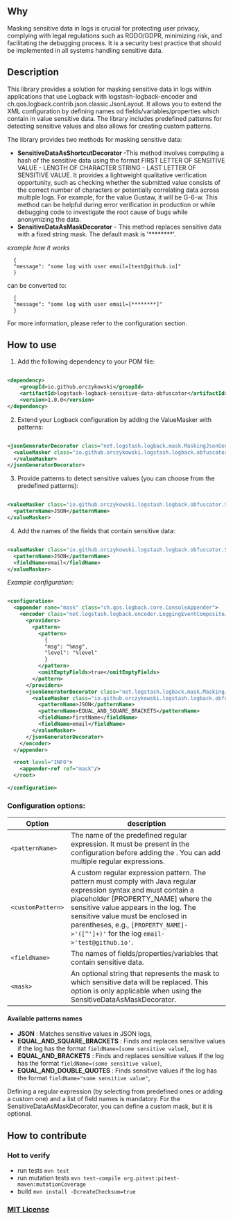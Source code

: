 ## Why

Masking sensitive data in logs is crucial for protecting user privacy, complying with legal regulations such as
RODO/GDPR, minimizing risk, and facilitating the debugging process. It is a security best practice that should be
implemented in all systems handling sensitive data.

## Description

This library provides a solution for masking sensitive data in logs within applications that use Logback with
logstash-logback-encoder and ch.qos.logback.contrib.json.classic.JsonLayout. It allows you to extend the XML
configuration by defining names od fields/variables/properties which contain in value sensitive data.
The library includes predefined patterns for detecting sensitive values and also allows for creating custom patterns.

The library provides two methods for masking sensitive data:

- **SensitiveDataAsShortcutDecorator** -This method involves computing a hash of the sensitive data using the format
  FIRST LETTER OF SENSITIVE VALUE - LENGTH OF CHARACTER STRING - LAST LETTER OF SENSITIVE VALUE. It provides a
  lightweight qualitative verification opportunity, such as checking whether the submitted value consists of the correct
  number of characters or potentially correlating data across multiple logs. For example, for the value Gustaw, it will
  be G-6-w. This method can be helpful during error verification in production or while debugging code to investigate
  the root cause of bugs while anonymizing the data.
- **SensitiveDataAsMaskDecorator** - This method replaces sensitive data with a fixed string mask. The default mask
  is '********'.

_example how it works_

```
  {
  "message": "some log with user email=[test@github.io]"
  }
```

can be converted to:

```
  {
  "message": "some log with user email=[********]"
  }
```

For more information, please refer to the configuration section.

## How to use

1. Add the following dependency to your POM file:

```xml

<dependency>
    <groupId>io.github.orczykowski</groupId>
    <artifactId>logstash-logback-sensitive-data-obfuscator</artifactId>
    <version>1.0.0</version>
</dependency>
```

2. Extend your Logback configuration by adding the ValueMasker with patterns:

```xml example

<jsonGeneratorDecorator class="net.logstash.logback.mask.MaskingJsonGeneratorDecorator">
  <valueMasker class="io.github.orczykowski.logstash.logback.obfuscator.SensitiveDataAsShortcutDecorator">
  </valueMasker>
</jsonGeneratorDecorator>
```

3. Provide patterns to detect sensitive values (you can choose from the predefined patterns):

```xml

<valueMasker class="io.github.orczykowski.logstash.logback.obfuscator.SensitiveDataAsShortcutDecorator">
  <patternName>JSON</patternName>
</valueMasker>
```

4. Add the names of the fields that contain sensitive data:

```xml

<valueMasker class="io.github.orczykowski.logstash.logback.obfuscator.SensitiveDataAsShortcutDecorator">
  <patternName>JSON</patternName>
  <fieldName>email</fieldName>
</valueMasker>
```

_Example configuration:_

```xml

<configuration>
  <appender name="mask" class="ch.qos.logback.core.ConsoleAppender">
    <encoder class="net.logstash.logback.encoder.LoggingEventCompositeJsonEncoder">
      <providers>
        <pattern>
          <pattern>
            {
            "msg": "%msg",
            "level": "%level"
            }
          </pattern>
          <omitEmptyFields>true</omitEmptyFields>
        </pattern>
      </providers>
      <jsonGeneratorDecorator class="net.logstash.logback.mask.MaskingJsonGeneratorDecorator">
        <valueMasker class="io.github.orczykowski.logstash.logback.obfuscator.SensitiveDataAsShortcutDecorator">
          <patternName>JSON</patternName>
          <patternName>EQUAL_AND_SQUARE_BRACKETS</patternName>
          <fieldName>firstName</fieldName>
          <fieldName>email</fieldName>
        </valueMasker>
      </jsonGeneratorDecorator>
    </encoder>
  </appender>

  <root level="INFO">
    <appender-ref ref="mask"/>
  </root>

</configuration>
```

### Configuration options:

| Option                | description                                                                                                                                                                                                                                                                                                                  |
|-----------------------|------------------------------------------------------------------------------------------------------------------------------------------------------------------------------------------------------------------------------------------------------------------------------------------------------------------------------|
| ```<patternName>```   | The name of the predefined regular expression. It must be present in the configuration before adding the <fieldName>. You can add multiple regular expressions.                                                                                                                                                              |
| ```<customPattern>``` | A custom regular expression pattern. The pattern must comply with Java regular expression syntax and must contain a placeholder [PROPERTY_NAME] where the sensitive value appears in the log. The sensitive value must be enclosed in parentheses, e.g., `[PROPERTY_NAME]->'([^']+)'` for the log `email->'test@github.io'`. |
| ```<fieldName>```     | The names of fields/properties/variables that contain sensitive data.                                                                                                                                                                                                                                                        |
| ```<mask>```          | An optional string that represents the mask to which sensitive data will be replaced. This option is only applicable when using the SensitiveDataAsMaskDecorator.                                                                                                                                                            |

#### Available patterns names

- **JSON** : Matches sensitive values in JSON logs,
- **EQUAL_AND_SQUARE_BRACKETS** : Finds and replaces sensitive values if the log has the
  format `fieldName=[some sensitive value]`,
- **EQUAL_AND_BRACKETS** :   Finds and replaces sensitive values if the log has the
  format `fieldName=(some sensitive value)`,
- **EQUAL_AND_DOUBLE_QUOTES** : Finds sensitive values if the log has the format  `fieldName="some sensitive value"`,

Defining a regular expression (by selecting from predefined ones or adding a custom one) and a list of field names is
mandatory. For the SensitiveDataAsMaskDecorator, you can define a custom mask, but it is optional.

## How to contribute

### Hot to verify

- run tests `mvn test`
- run mutation tests `mvn test-compile org.pitest:pitest-maven:mutationCoverage`
- build `mvn install -DcreateChecksum=true`

### [MIT License](https://opensource.org/licenses/MIT)




